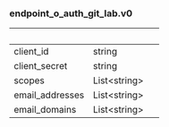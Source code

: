 
### endpoint_o_auth_git_lab.v0

| &nbsp; | &nbsp; | &nbsp; |
|---|---|---|
| client_id | string |  |
| client_secret | string |  |
| scopes | List&lt;string&gt; |  |
| email_addresses | List&lt;string&gt; |  |
| email_domains | List&lt;string&gt; |  |